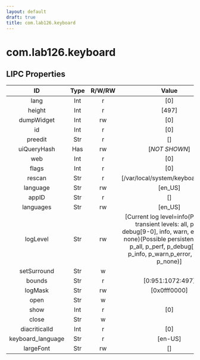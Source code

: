 ```yaml
---
layout: default
draft: true
title: com.lab126.keyboard
---
```


# com.lab126.keyboard

## LIPC Properties

| ID                | Type | R/W/RW | Value                                                                                                                                                                                                     | Description |
|:-----------------:|:----:|:------:|:---------------------------------------------------------------------------------------------------------------------------------------------------------------------------------------------------------:|:-----------:|
| lang              | Int  | r      | [0]                                                                                                                                                                                                       | TODO        |
| height            | Int  | r      | [497]                                                                                                                                                                                                     | TODO        |
| dumpWidget        | Int  | rw     | [0]                                                                                                                                                                                                       | TODO        |
| id                | Int  | r      | [0]                                                                                                                                                                                                       | TODO        |
| preedit           | Str  | r      | []                                                                                                                                                                                                        | TODO        |
| uiQueryHash       | Has  | rw     | [*NOT SHOWN*]                                                                                                                                                                                             | TODO        |
| web               | Int  | r      | [0]                                                                                                                                                                                                       | TODO        |
| flags             | Int  | r      | [0]                                                                                                                                                                                                       | TODO        |
| rescan            | Str  | r      | [/var/local/system/keyboard.conf]                                                                                                                                                                         | TODO        |
| language          | Str  | rw     | [en_US]                                                                                                                                                                                                   | TODO        |
| appID             | Str  | r      | []                                                                                                                                                                                                        | TODO        |
| languages         | Str  | rw     | [en_US]                                                                                                                                                                                                   | TODO        |
| logLevel          | Str  | rw     | [Current log level=info(Possible transient levels: all, perf, debug[9-0], info, warn, error,crit, none)(Possible persistent levels: p_all, p_perf, p_debug[0-9], p_info, p_warn,p_error, p_crit, p_none)] | TODO        |
| setSurround       | Str  | w      |                                                                                                                                                                                                           | TODO        |
| bounds            | Str  | r      | [0:951:1072:497]                                                                                                                                                                                          | TODO        |
| logMask           | Str  | rw     | [0x0fff0000]                                                                                                                                                                                              | TODO        |
| open              | Str  | w      |                                                                                                                                                                                                           | TODO        |
| show              | Int  | r      | [0]                                                                                                                                                                                                       | TODO        |
| close             | Str  | w      |                                                                                                                                                                                                           | TODO        |
| diacriticalId     | Int  | r      | [0]                                                                                                                                                                                                       | TODO        |
| keyboard_language | Str  | r      | [en-US]                                                                                                                                                                                                   | TODO        |
| largeFont         | Str  | rw     | []                                                                                                                                                                                                        | TODO        |